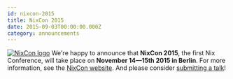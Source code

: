 ```yaml
---
id: nixcon-2015
title: NixCon 2015
date: 2015-09-03T00:00:00.000Z
category: announcements
---
```


[![NixCon logo](https://web.archive.org/web/20180921172104if_/https://d2z6c3c3r6k4bx.cloudfront.net/uploads/event/assets/logo/1005856/banner.png)](https://web.archive.org/web/20200210001459/http://conf.nixos.org/) We're happy to announce that **NixCon 2015**, the first Nix Conference, will take place on **November 14—15th 2015 in Berlin**. For more information, see the [NixCon website](https://web.archive.org/web/20200210001459/http://conf.nixos.org/). And please consider [submitting a talk](http://conf.nixos.org/submit-a-talk.html)!
